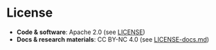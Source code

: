 # License

- **Code & software**: Apache 2.0 (see [LICENSE](./LICENSE))  
- **Docs & research materials**: CC BY-NC 4.0 (see [LICENSE-docs.md](./LICENSE-docs.md))
